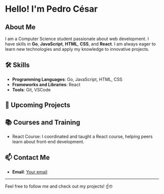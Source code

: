 # Hello! I'm Pedro César 

## About Me
I am a Computer Science student passionate about web development. I have skills in **Go**, **JavaScript**, **HTML**, **CSS**, and **React**. I am always eager to learn new technologies and apply my knowledge to innovative projects.

## 🛠 Skills
- **Programming Languages**: Go, JavaScript, HTML, CSS
- **Frameworks and Libraries**: React
- **Tools**: Git, VSCode

## 🚀 Upcoming Projects


## 📚 Courses and Training
- React Course: I coordinated and taught a React course, helping peers learn about front-end development.

## 📫 Contact Me
- **Email**: [Your email](mailto:pedrodelg.dev@gmail.com)

---

Feel free to follow me and check out my projects! ☝️🤓
